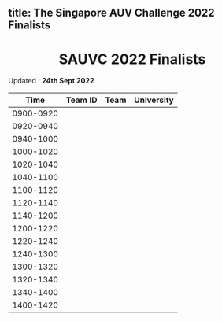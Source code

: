 title: The Singapore AUV Challenge 2022 Finalists
---

<center><h1> SAUVC 2022 Finalists </h1></center>

Updated : **24th Sept 2022**

| Time      | Team ID     | Team                                  | University                                          |
| --------- | ----------- | ------------------------------------- | --------------------------------------------------- |
| 0900-0920 |  | | |
| 0920-0940 |  | | |
| 0940-1000 |  | | |
| 1000-1020 |  | | |
| 1020-1040 |  | | |
| 1040-1100 |  | | |
| 1100-1120 |  | | |
| 1120-1140 |  | | |
| 1140-1200 |  | | |
| 1200-1220 |  | | |
| 1220-1240 |  | | |
| 1240-1300 |  | | |
| 1300-1320 |  | | |
| 1320-1340 |  | | |
| 1340-1400 |  | | |
| 1400-1420 |  | | |